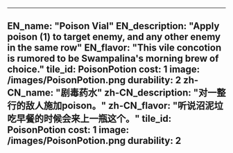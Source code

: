 ---

EN_name: "Poison Vial"
EN_description: "Apply poison (1) to target enemy, and any other enemy in the same row"
EN_flavor: "This vile concotion is rumored to be Swampalina's morning brew of choice."
tile_id: PoisonPotion
cost: 1
image: /images/PoisonPotion.png
durability: 2
zh-CN_name: "剧毒药水"
zh-CN_description: "对一整行的敌人施加poison。"
zh-CN_flavor: "听说沼泥垃吃早餐的时候会来上一瓶这个。"
tile_id: PoisonPotion
cost: 1
image: /images/PoisonPotion.png
durability: 2
---